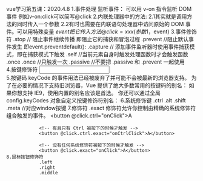 vue学习第五课：2020.4.8
    1.事件处理
        监听事件：
            可以用 v-on 指令监听 DOM 事件
                例如v-on:click可以简写@click
                    <!-- 这里前面的小例子已经联系过了，简略的过一遍 -->
    2.内联处理器中的方法:
        2.1其实就是调用方法的同时传入一个参数
        2.2有时也需要在内联语句处理器中访问原始的 DOM 事件。可以用特殊变量 $event 把它传入方法
            @click=xxx(参数1，$event)
                <!-- $event是一个参数，通过这个参数我们可以访问到原生事件对象 -->
                <!-- 例如，event.preventDefault() 阻止默认事件 -->
    3.事件修饰符
        .stop   // 阻止事件继续传播 即阻止它的捕获和冒泡过程
        .prevent //阻止默认事件发生 即event.preventdefault():
        .capture // 添加事件监听器时使用事件捕获模式，即在捕获模式下触发
        .self //当前元素自身时触发处理函数时才会触发函数
        .once .once //只触发一次
        .passive //不要把 .passive 和 .prevent 一起使用       
        <!-- 使用修饰符时，顺序很重要 -->
    4.按键修饰符
        <!-- 只有在 `key` 是 `Enter` 时调用 `vm.submit()` -->
            <input v-on:keyup.enter="submit">  
    5.按键码
        keyCode 的事件用法已经被废弃了并可能不会被最新的浏览器支持。
        为了在必要的情况下支持旧浏览器，Vue 提供了绝大多数常用的按键码的别名：
        如果你想支持 IE9，使用内置的别名应该是首选。
        你还可以通过全局 config.keyCodes 对象自定义按键修饰符别名：
    6.系统修饰键
        .ctrl
        .alt
        .shift
        .meta //对应window按键
        <!-- 请注意修饰键与常规按键不同,,件触发时修饰键必须处于按下状态 -->
    7.修饰符
        .exact 修饰符允许你控制由精确的系统修饰符组合触发的事件。
                <!-- 即使 Alt 或 Shift 被一同按下时也会触发 -->
                <button @click.ctrl="onClick">A</button>

                <!-- 有且只有 Ctrl 被按下的时候才触发 -->
                <button @click.ctrl.exact="onCtrlClick">A</button>

                <!-- 没有任何系统修饰符被按下的时候才触发 -->
                <button @click.exact="onClick">A</button>
    8.鼠标按钮修饰符
                .left
                .right
                .middle    
